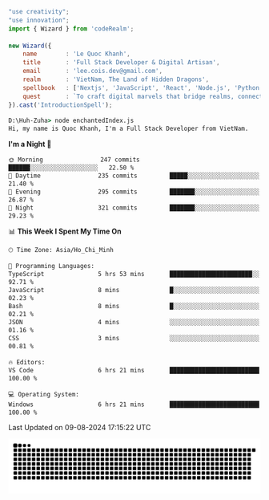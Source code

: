<!--x axis divider-->

```js 
"use creativity";
"use innovation";
import { Wizard } from 'codeRealm';

new Wizard({
    name        : 'Le Quoc Khanh',
    title       : 'Full Stack Developer & Digital Artisan',
    email       : 'lee.cois.dev@gmail.com',
    realm       : 'VietNam, The Land of Hidden Dragons',
    spellbook   : ['Nextjs', 'JavaScript', 'React', 'Node.js', 'Python', 'Django', 'Cloud Services'],
    quest       : `To craft digital marvels that bridge realms, connect cultures, and bring imagination to life.`,
}).cast('IntroductionSpell');
```

```cmd
D:\Huh-Zuha> node enchantedIndex.js
Hi, my name is Quoc Khanh, I'm a Full Stack Developer from VietNam.
```
<!--START_SECTION:waka-->
**I'm a Night 🦉** 

```text
🌞 Morning                247 commits         ██████░░░░░░░░░░░░░░░░░░░   22.50 % 
🌆 Daytime                235 commits         █████░░░░░░░░░░░░░░░░░░░░   21.40 % 
🌃 Evening                295 commits         ███████░░░░░░░░░░░░░░░░░░   26.87 % 
🌙 Night                  321 commits         ███████░░░░░░░░░░░░░░░░░░   29.23 % 
```


📊 **This Week I Spent My Time On** 

```text
🕑︎ Time Zone: Asia/Ho_Chi_Minh

💬 Programming Languages: 
TypeScript               5 hrs 53 mins       ███████████████████████░░   92.71 % 
JavaScript               8 mins              █░░░░░░░░░░░░░░░░░░░░░░░░   02.23 % 
Bash                     8 mins              █░░░░░░░░░░░░░░░░░░░░░░░░   02.21 % 
JSON                     4 mins              ░░░░░░░░░░░░░░░░░░░░░░░░░   01.16 % 
CSS                      3 mins              ░░░░░░░░░░░░░░░░░░░░░░░░░   00.81 % 

🔥 Editors: 
VS Code                  6 hrs 21 mins       █████████████████████████   100.00 % 

💻 Operating System: 
Windows                  6 hrs 21 mins       █████████████████████████   100.00 % 
```


 Last Updated on 09-08-2024 17:15:22 UTC
<!--END_SECTION:waka-->
<picture>
  <source media="(prefers-color-scheme: dark)" srcset="https://raw.githubusercontent.com/leecois/leecois/output/github-contribution-grid-snake-dark.svg">
  <source media="(prefers-color-scheme: light)" srcset="https://raw.githubusercontent.com/leecois/leecois/output/github-contribution-grid-snake.svg">
  <img alt="github contribution grid snake animation" src="https://raw.githubusercontent.com/leecois/leecois/output/github-contribution-grid-snake.svg">
</picture>
